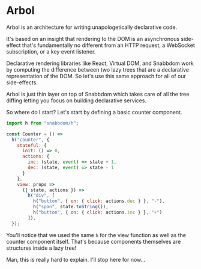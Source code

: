 # Arbol

Arbol is an architecture for writing unapologetically declarative code.

It's based on an insight that rendering to the DOM is an asynchronous side-effect that's fundamentally no different from an HTTP request, a WebSocket subscription, or a key event listener.

Declarative rendering libraries like React, Virtual DOM, and Snabbdom work by computing the difference between two lazy trees that are a declarative representation of the DOM. So let's use this same approach for all of our side-effects.

Arbol is just thin layer on top of Snabbdom which takes care of all the tree diffing letting you focus on building declarative services.

So where do I start? Let's start by defining a basic counter component.

```js
import h from "snabbdom/h";

const Counter = () =>
  h("counter", {
    stateful: {
      init: () => 0,
      actions: {
        inc: (state, event) => state + 1,
        dec: (state, event) => state - 1
      }
    },
    view: props =>
      ({ state, actions }) =>
        h("div", [
          h("button", { on: { click: actions.dec } }, "-"),
          h("span", state.toString()),
          h("button", { on: { click: actions.inc } }, "+")
        ]),
  });
```

You'll notice that we used the same `h` for the view function as well as the counter component itself. That's because components themselves are structures inside a lazy tree!

Man, this is really hard to explain. I'll stop here for now...

